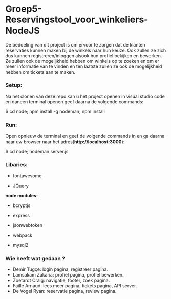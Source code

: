 # Groep5-Reservingstool_voor_winkeliers-NodeJS

De bedoeling van dit project is om ervoor te zorgen dat de klanten reservaties kunnen maken bij de winkels naar hun keuze. Ook zullen ze zich dus kunnen registreren/inloggen alsook hun profiel bekijken en bewerken. Ze zullen ook de mogelijkheid hebben om winkels op te zoeken en om er meer informatie van te vinden en ten laatste zullen ze ook de mogelijkheid hebben om tickets aan te maken.

### Setup:
Na het clonen van deze repo kan u het project openen in visual studio code en daneen terminal openen geef daarna de volgende commands:

$ cd node; npm install -g nodeman; npm install 

### Run:
Open opnieuw de terminal en geef de volgende commands in en ga daarna naar uw browser naar het adres(**http://localhost:3000**):

$ cd node; nodeman server.js 

### Libaries:
  * fontawesome
  
  * JQuery
  
**node modules:**

  * bcryptjs
  
  * express
  
  * jsonwebtoken
  
  * webpack
  
  * mysql2

### Wie heeft wat gedaan ?
* Demir Tugçe: login pagina, registreer pagina.
* Lamsakam Zakaria: profiel pagina, profiel bewerken.
* Zoetardt Craig: navigatie, footer, zoek pagina.
* Faille Arnaud: lees meer pagina, tickets pagina, API server.
* De Vogel Ryan: reservatie pagina, review pagina.

